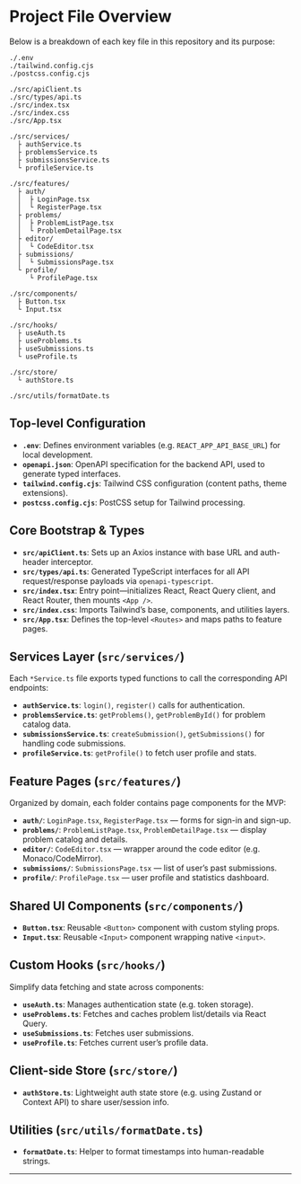 # Project File Overview

Below is a breakdown of each key file in this repository and its purpose:

```
./.env
./tailwind.config.cjs
./postcss.config.cjs

./src/apiClient.ts
./src/types/api.ts
./src/index.tsx
./src/index.css
./src/App.tsx

./src/services/
  ├ authService.ts
  ├ problemsService.ts
  ├ submissionsService.ts
  └ profileService.ts

./src/features/
  ├ auth/
  │  ├ LoginPage.tsx
  │  └ RegisterPage.tsx
  ├ problems/
  │  ├ ProblemListPage.tsx
  │  └ ProblemDetailPage.tsx
  ├ editor/
  │  └ CodeEditor.tsx
  ├ submissions/
  │  └ SubmissionsPage.tsx
  └ profile/
     └ ProfilePage.tsx

./src/components/
  ├ Button.tsx
  └ Input.tsx

./src/hooks/
  ├ useAuth.ts
  ├ useProblems.ts
  ├ useSubmissions.ts
  └ useProfile.ts

./src/store/
  └ authStore.ts

./src/utils/formatDate.ts
```

## Top-level Configuration

- **`.env`**: Defines environment variables (e.g. `REACT_APP_API_BASE_URL`) for local development.
- **`openapi.json`**: OpenAPI specification for the backend API, used to generate typed interfaces.
- **`tailwind.config.cjs`**: Tailwind CSS configuration (content paths, theme extensions).
- **`postcss.config.cjs`**: PostCSS setup for Tailwind processing.

## Core Bootstrap & Types

- **`src/apiClient.ts`**: Sets up an Axios instance with base URL and auth-header interceptor.
- **`src/types/api.ts`**: Generated TypeScript interfaces for all API request/response payloads via `openapi-typescript`.
- **`src/index.tsx`**: Entry point—initializes React, React Query client, and React Router, then mounts `<App />`.
- **`src/index.css`**: Imports Tailwind’s base, components, and utilities layers.
- **`src/App.tsx`**: Defines the top-level `<Routes>` and maps paths to feature pages.

## Services Layer (`src/services/`)

Each `*Service.ts` file exports typed functions to call the corresponding API endpoints:

- **`authService.ts`**: `login()`, `register()` calls for authentication.
- **`problemsService.ts`**: `getProblems()`, `getProblemById()` for problem catalog data.
- **`submissionsService.ts`**: `createSubmission()`, `getSubmissions()` for handling code submissions.
- **`profileService.ts`**: `getProfile()` to fetch user profile and stats.

## Feature Pages (`src/features/`)

Organized by domain, each folder contains page components for the MVP:

- **`auth/`**: `LoginPage.tsx`, `RegisterPage.tsx` — forms for sign-in and sign-up.
- **`problems/`**: `ProblemListPage.tsx`, `ProblemDetailPage.tsx` — display problem catalog and details.
- **`editor/`**: `CodeEditor.tsx` — wrapper around the code editor (e.g. Monaco/CodeMirror).
- **`submissions/`**: `SubmissionsPage.tsx` — list of user’s past submissions.
- **`profile/`**: `ProfilePage.tsx` — user profile and statistics dashboard.

## Shared UI Components (`src/components/`)

- **`Button.tsx`**: Reusable `<Button>` component with custom styling props.
- **`Input.tsx`**: Reusable `<Input>` component wrapping native `<input>`.

## Custom Hooks (`src/hooks/`)

Simplify data fetching and state across components:

- **`useAuth.ts`**: Manages authentication state (e.g. token storage).
- **`useProblems.ts`**: Fetches and caches problem list/details via React Query.
- **`useSubmissions.ts`**: Fetches user submissions.
- **`useProfile.ts`**: Fetches current user’s profile data.

## Client-side Store (`src/store/`)

- **`authStore.ts`**: Lightweight auth state store (e.g. using Zustand or Context API) to share user/session info.

## Utilities (`src/utils/formatDate.ts`)

- **`formatDate.ts`**: Helper to format timestamps into human-readable strings.

---
